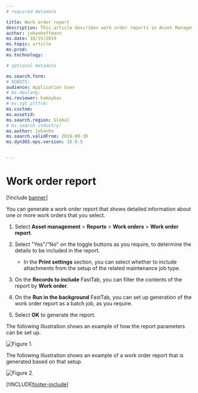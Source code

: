 ```yaml
---
# required metadata

title: Work order report
description: This article describes work order reports in Asset Management.
author: johanhoffmann
ms.date: 10/15/2019
ms.topic: article
ms.prod: 
ms.technology: 

# optional metadata

ms.search.form: 
# ROBOTS: 
audience: Application User
# ms.devlang: 
ms.reviewer: kamaybac
# ms.tgt_pltfrm: 
ms.custom: 
ms.assetid: 
ms.search.region: Global
# ms.search.industry: 
ms.author: johanho
ms.search.validFrom: 2019-09-30
ms.dyn365.ops.version: 10.0.5


---
```


# Work order report

[!include [banner](../../includes/banner.md)]


You can generate a work order report that shows detailed information about one or more work orders that you select.

1. Select **Asset management** > **Reports** > **Work orders** > **Work order report**.

2. Select "Yes"/"No" on the toggle buttons as you require, to determine the details to be included in the report.  
    - In the **Print settings** section, you can select whether to include attachments from the setup of the related maintenance job type.

3. On the **Records to include** FastTab, you can filter the contents of the report by **Work order**.

4. On the **Run in the background** FastTab, you can set up generation of the work order report as a batch job, as you require.

5. Select **OK** to generate the report.

The following illustration shows an example of how the report parameters can be set up.

![Figure 1.](media/20-work-orders.png)

The following illustration shows an example of a work order report that is generated based on that setup.

![Figure 2.](media/21-work-orders.png)



[!INCLUDE[footer-include](../../../includes/footer-banner.md)]